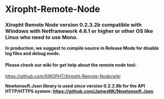 # Xiropht-Remote-Node
<h3>Xiropht Remote Node version 0.2.3.2b compatible with Windows with Netframework 4.6.1 or higher or other OS like Linux who need to use Mono.</h3>

**In production, we suggest to compile source in Release Mode for disable log files and debug mode.**

<h4>Please check our wiki for get help about the remote node tool:</h4>

https://github.com/XIROPHT/Xiropht-Remote-Node/wiki

**Newtonsoft.Json library is used since version 0.2.2.8b for the API HTTP/HTTPS system: https://github.com/JamesNK/Newtonsoft.Json**
